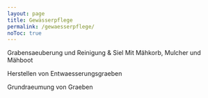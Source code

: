 ```yaml
---
layout: page
title: Gewässerpflege
permalink: /gewaesserpflege/
noToc: true
---
```


Grabensaeuberung und Reinigung & Siel Mit Mähkorb, Mulcher und Mähboot

Herstellen von Entwaesserungsgraeben

Grundraeumung von Graeben
